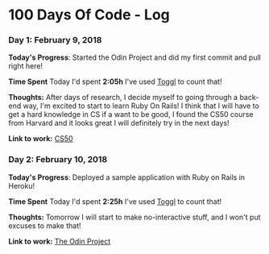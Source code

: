 # 100 Days Of Code - Log

### Day 1: February 9, 2018 

**Today's Progress**: Started the Odin Project and did my first commit and pull right here!

**Time Spent** Today I'd spent  **2:05h** I've used [Toggl](https://toggl.com) to count that!

**Thoughts:** After days of research, I decide myself to going through a back-end way, I'm excited to start to learn Ruby On Rails! I think that I will have to get a hard knowledge in CS if a want to be good, I found the CS50 course from Harvard and it looks great I will definitely try in the next days!

**Link to work:** [CS50](http://online-learning.harvard.edu/course/cs50-introduction-computer-science)

### Day 2: February 10, 2018 

**Today's Progress**: Deployed a sample application with Ruby on Rails in Heroku!

**Time Spent** Today I'd spent  **2:25h** I've used [Toggl](https://toggl.com) to count that!

**Thoughts:** Tomorrow I will start to make no-interactive stuff, and I won't put excuses to make that!

**Link to work:** [The Odin Project](https://www.theodinproject.com/lessons/html-and-css-basics)

